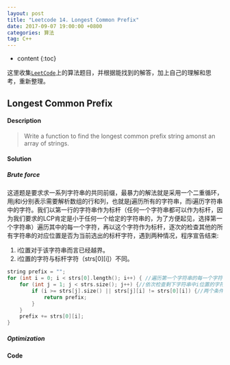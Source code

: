 ```yaml
---
layout: post
title: "Leetcode 14. Longest Common Prefix"
date: 2017-09-07 19:00:00 +0800 
categories: 算法
tag: C++
---
```

* content
{:toc}

这里收集[`LeetCode`](https://leetcode.com)上的算法题目，并根据能找到的解答，加上自己的理解和思考，重新整理。

<!-- more -->

## Longest Common Prefix

#### Description

>Write a function to find the longest common prefix string amonst an array of strings. 

#### Solution

##### Brute force

这道题是要求求一系列字符串的共同前缀，最暴力的解法就是采用一个二重循环，用j和i分别表示需要解析数组的行和列，也就是j遍历所有的字符串，而i遍历字符串中的字符。我们以第一行的字符串作为标杆（任何一个字符串都可以作为标杆，因为我们要求的LCP肯定是小于任何一个给定的字符串的，为了方便起见，选择第一个字符串）遍历其中的每一个字符，再以这个字符作为标杆，逐次的检查其他的所有字符串的对应位置是否为当前选出的标杆字符，遇到两种情况，程序宣告结束:  
1) i位置对于该字符串而言已经越界。  
2) i位置的字符与标杆字符（strs[0][i]）不同。

```cpp
string prefix = "";
for (int i = 0; i < strs[0].length(); i++) { //遍历第一个字符串的每一个字符
    for (int j = 1; j < strs.size(); j++) {//依次检查剩下字符串中i位置的字符
        if (i >= strs[j].size() || strs[j][i] != strs[0][i]) {//两个条件之一满足，程序退出
            return prefix;
        }
    }
    prefix += strs[0][i];
}
```

##### Optimization

#### Code

